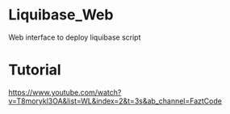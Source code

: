# Liquibase_Web
Web interface to deploy liquibase script

# Tutorial
https://www.youtube.com/watch?v=T8morykl3OA&list=WL&index=2&t=3s&ab_channel=FaztCode
